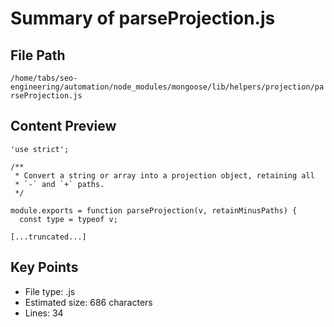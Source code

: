 # Summary of parseProjection.js
  
## File Path
`/home/tabs/seo-engineering/automation/node_modules/mongoose/lib/helpers/projection/parseProjection.js`

## Content Preview
```
'use strict';

/**
 * Convert a string or array into a projection object, retaining all
 * `-` and `+` paths.
 */

module.exports = function parseProjection(v, retainMinusPaths) {
  const type = typeof v;

[...truncated...]
```

## Key Points
- File type: .js
- Estimated size: 686 characters
- Lines: 34
